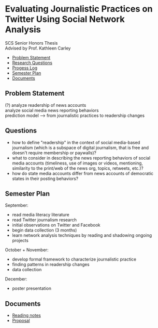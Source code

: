 # Evaluating Journalistic Practices on Twitter Using Social Network Analysis
SCS Senior Honors Thesis  
Advised by Prof. Kathleen Carley

- [Problem Statement](#problem-statement)
- [Research Questions](#questions)
- [Progess Log](/ProgressLog.md)
- [Semester Plan](#semester-plan)
- [Documents](#documents)

## Problem Statement
(?)
analyze readership of news accounts  
analyze social media news reporting behaviors  
prediction model --> from journalistic practices to readership changes  

## Questions
- how to define "readership" in the context of social media-based journalism (which is a subspace of digital journalism, that is free and doesn't require membership or paywalls)?
- what to consider in describing the news reporting behaviors of social media accounts (timeliness, use of images or videos, mentioning, similarity to the print/web of the news org, topics, retweets, etc.)?
- how do state media accounts differ from news accounts of democratic states in their posting behaviors?

## Semester Plan
September:
- read media literacy literature
- read Twitter journalism research
- initial observations on Twitter and Facebook
- begin data collection (3 months)
- learn network analysis techniques by reading and shadowing ongoing projects

October + November:
- develop formal framework to characterize journalistic practice
- finding patterns in readership changes  
- data collection

December:
- poster presentation

## Documents
- [Reading notes](/Literature)
- [Proposal](/Joyce%20Wang%20thesis%20proposal.pdf)
